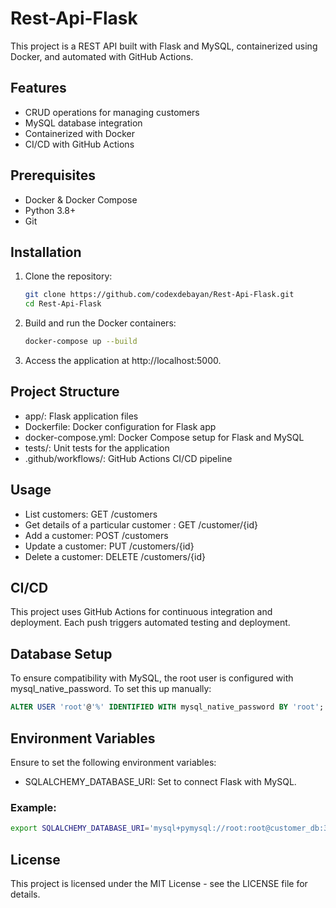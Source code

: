 # **Rest-Api-Flask**

This project is a REST API built with Flask and MySQL, containerized using Docker, and automated with GitHub Actions.

## **Features**

- CRUD operations for managing customers
- MySQL database integration
- Containerized with Docker
- CI/CD with GitHub Actions

## **Prerequisites**

- Docker & Docker Compose
- Python 3.8+
- Git

## **Installation**

1. Clone the repository:
   ```bash
   git clone https://github.com/codexdebayan/Rest-Api-Flask.git
   cd Rest-Api-Flask
    ```

2. Build and run the Docker containers:

    ```bash
    docker-compose up --build
    ```
3. Access the application at http://localhost:5000.

## Project Structure
* app/: Flask application files
* Dockerfile: Docker configuration for Flask app
* docker-compose.yml: Docker Compose setup for Flask and MySQL
* tests/: Unit tests for the application
* .github/workflows/: GitHub Actions CI/CD pipeline

## Usage

* List customers: GET /customers
* Get details of a particular customer : GET /customer/{id}
* Add a customer: POST /customers
* Update a customer: PUT /customers/{id}
* Delete a customer: DELETE /customers/{id}

## CI/CD
This project uses GitHub Actions for continuous integration and deployment. Each push triggers automated testing and deployment.

## Database Setup
To ensure compatibility with MySQL, the root user is configured with mysql_native_password. To set this up manually:

```sql
ALTER USER 'root'@'%' IDENTIFIED WITH mysql_native_password BY 'root';
```
## Environment Variables
Ensure to set the following environment variables:

* SQLALCHEMY_DATABASE_URI: Set to connect Flask with MySQL.

### Example:
```bash
export SQLALCHEMY_DATABASE_URI='mysql+pymysql://root:root@customer_db:3306/customer_db'
```
## License
This project is licensed under the MIT License - see the LICENSE file for details.
